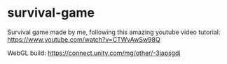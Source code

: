 # survival-game

Survival game made by me, following this amazing youtube video tutorial: https://www.youtube.com/watch?v=CTWvAwSw98Q

WebGL build: https://connect.unity.com/mg/other/-3japsgdj
